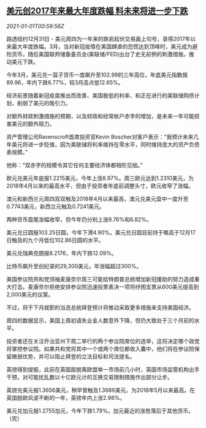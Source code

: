 <!--1609464196000-->
[美元创2017年来最大年度跌幅 料未来将进一步下跌](https://cn.reuters.com/article/global-fx-ny-1231-idCNKBS2961WN)
------

<div><i>2021-01-01T00:59:56Z</i></div><p>路透纽约12月31日 - 美元周四为一年来的跌宕起伏交易画上句号，录得2017年以来最大年度跌幅。3月，当对新冠疫情在美国肆虐的恐慌达到顶峰时，美元成为避险货币，随后美国联邦储备委员会(美联储/FED)出台了史无前例的刺激措施，推动美元下跌。</p><p>今年3月，美元兑一篮子货币一度飙升至102.99的三年高位，年底美元指数报89.96，年内下跌6.77%，较3月高点低12.65%。</p><p>经济前景随着新冠疫苗推出而改善、美国极低的利率、和正在进行的美联储购债计划，削弱了美元的吸引力。</p><p>对额外财政刺激措施的预期，以及财政和经常帐户赤字的增加，是未来一年可能损害美元的额外阻力。</p><p>资产管理公司Ravenscroft首席投资官Kevin Boscher对客户表示：“我预计未来几年美元将进一步贬值，因为美联储将利率维持在零水平，同时维持庞大的资产负债表规模。”</p><p>他称：“双赤字的规模令其它任何主要经济体都相形见绌。”</p><p>欧元兑美元年底报1.2215美元，今年上涨8.97%。周三欧元达到1.2310美元，为2018年4月以来的最高水平，但由于投资者年底前调整头寸，欧元收窄了涨幅。</p><p>澳元和新西兰元周四双双触及2018年4月以来最高，澳元兑美元盘中一度升至0.7743美元，新西兰元触及0.7241美元。</p><p>两种货币盘尾涨幅收窄，但今年仍分别上涨9.76%和6.82%。</p><p>美元兑日圆报103.25日圆，今年下滑4.90%。美元兑日圆目前持于略高于12月17日触及的九个月低位102.86日圆的水平。</p><p>美元兑瑞典克朗报8.2176，年内下跌12.09%。</p><p>比特币飙升至创纪录的29,300美元，年涨幅超过300%。</p><p>美国参议院共和党领袖麦康奈尔周三可能给特朗普总统增加新冠援助的努力造成重大打击。麦康奈尔拒绝安排参议院迅速投票表决一项将纾困支票从600美元提高到2,000美元的议案。</p><p>不过，将于下月就职的当选总统拜登预计将推动采取更多措施来支持美国经济。</p><p>周四的数据显示，美国上周初请失业金人数意外下降，但仍大致处于三个月前的水平。</p><p>投资者还在关注乔治亚州下周二举行的两个参议院席位的选举，这将决定哪个政党将掌控参议院。如果共和党将其中一个或两个席位都收入囊中，他们将在参议院保留微弱优势，并可以阻止拜登的立法目标和司法提名。</p><p>英镑得到提振，此前在英国距脱离欧盟单一市场前几小时，英国市场监管机构出手干预，对可能扰乱数以十亿欧元计的互换交易限制措施作出部分让步。</p><p>英镑兑美元报1.3656美元，稍早曾触及1.3686美元，为2018年5月以来最高。在英国脱欧风波不断的一年，英镑年内上涨2.98%。</p><p>美元兑加元报1.2755加元，今年下跌1.79%。加元最近的涨势落后于其他货币。（完）</p>
